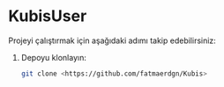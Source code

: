 # KubisUser
Projeyi çalıştırmak için aşağıdaki adımı takip edebilirsiniz:

1. Depoyu klonlayın:  
   ```bash
   git clone <https://github.com/fatmaerdgn/Kubis>
